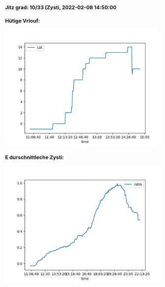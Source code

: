 ### Jitz grad: 10/33 (Zysti, 2022-02-08 14:50:00

### Hütige Vrlouf:
![Graph](Today.png)

### E durschnittleche Zysti:
![Graph](Zysti.png)